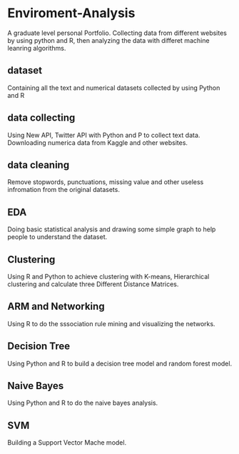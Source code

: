 # Enviroment-Analysis
A graduate level personal Portfolio. Collecting data from different websites by using python and R, then analyzing the data with differet machine leanring algorithms. 

## dataset
Containing all the text and numerical datasets collected by using Python and R

## data collecting
Using New API, Twitter API with Python and P to collect text data.
Downloading numerica data from Kaggle and other websites.

## data cleaning
Remove stopwords, punctuations, missing value and other useless infromation from the original datasets. 

## EDA
Doing basic statistical analysis and drawing some simple graph to help people to understand the dataset.

## Clustering
Using R and Python to achieve clustering with K-means, Hierarchical clustering and calculate three Different Distance Matrices.

## ARM and Networking
Using R to do the sssociation rule mining and visualizing the networks.

## Decision Tree
Using Python and R to build a decision tree model and random forest model.

## Naive Bayes
Using Python and R to do the naive bayes analysis.

## SVM
Building a Support Vector Mache model.
